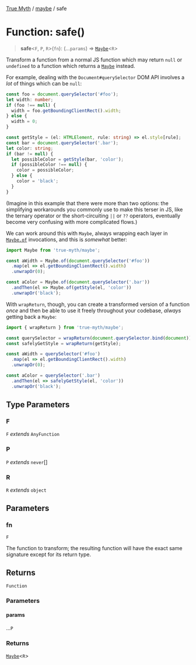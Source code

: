 [True Myth](../../index.md) / [maybe](../index.md) / safe

# Function: safe()

> **safe**\<`F`, `P`, `R`\>(`fn`): (...`params`) => [`Maybe`](../classes/Maybe.md)\<`R`\>

Transform a function from a normal JS function which may return `null` or
`undefined` to a function which returns a [`Maybe`](../classes/Maybe.md) instead.

For example, dealing with the `Document#querySelector` DOM API involves a
*lot* of things which can be `null`:

```ts
const foo = document.querySelector('#foo');
let width: number;
if (foo !== null) {
  width = foo.getBoundingClientRect().width;
} else {
  width = 0;
}

const getStyle = (el: HTMLElement, rule: string) => el.style[rule];
const bar = document.querySelector('.bar');
let color: string;
if (bar != null) {
  let possibleColor = getStyle(bar, 'color');
  if (possibleColor !== null) {
    color = possibleColor;
  } else {
    color = 'black';
  }
}
```

(Imagine in this example that there were more than two options: the
simplifying workarounds you commonly use to make this terser in JS, like the
ternary operator or the short-circuiting `||` or `??` operators, eventually
become very confusing with more complicated flows.)

We can work around this with `Maybe`, always wrapping each layer in
[`Maybe.of`](../interfaces/MaybeConstructor.md#of) invocations, and this is *somewhat* better:

```ts
import Maybe from 'true-myth/maybe';

const aWidth = Maybe.of(document.querySelector('#foo'))
  .map(el => el.getBoundingClientRect().width)
  .unwrapOr(0);

const aColor = Maybe.of(document.querySelector('.bar'))
  .andThen(el => Maybe.of(getStyle(el, 'color'))
  .unwrapOr('black');
```

With `wrapReturn`, though, you can create a transformed version of a function
*once* and then be able to use it freely throughout your codebase, *always*
getting back a `Maybe`:

```ts
import { wrapReturn } from 'true-myth/maybe';

const querySelector = wrapReturn(document.querySelector.bind(document));
const safelyGetStyle = wrapReturn(getStyle);

const aWidth = querySelector('#foo')
  .map(el => el.getBoundingClientRect().width)
  .unwrapOr(0);

const aColor = querySelector('.bar')
  .andThen(el => safelyGetStyle(el, 'color'))
  .unwrapOr('black');
```

## Type Parameters

### F

`F` *extends* `AnyFunction`

### P

`P` *extends* `never`[]

### R

`R` *extends* `object`

## Parameters

### fn

`F`

The function to transform; the resulting function will have the
          exact same signature except for its return type.

## Returns

`Function`

### Parameters

#### params

...`P`

### Returns

[`Maybe`](../classes/Maybe.md)\<`R`\>
